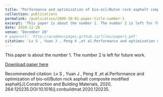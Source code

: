 ```yaml
---
title: "Performance and optimization of bio-oil/Buton rock asphalt composite modified asphalt"
collection: publications
permalink: /publication/2009-10-01-paper-title-number-1
excerpt: 'This paper is about the number 1. The number 2 is left for future work.'
date: 2020-12-20
venue: 'December 20'
# paperurl: 'http://academicpages.github.io/files/paper1.pdf'
citation: 'Lv S , Yuan J , Peng X ,et al.Performance and optimization of bio-oil/Buton rock asphalt composite modified asphalt[J].Construction and Building Materials, 2020, 264:120235.DOI:10.1016/j.conbuildmat.2020.120235.'
---
```

This paper is about the number 1. The number 2 is left for future work.

[Download paper here](10.1016/j.conbuildmat.2020.120235)

Recommended citation: Lv S , Yuan J , Peng X ,et al.Performance and optimization of bio-oil/Buton rock asphalt composite modified asphalt[J].Construction and Building Materials, 2020, 264:120235.DOI:10.1016/j.conbuildmat.2020.120235.
